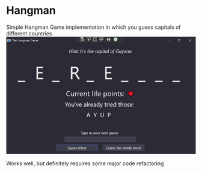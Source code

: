 # Hangman
Simple Hangman Game implementation in which you guess capitals of different countries
![Z1](Hangman/Assets/Hangman.png)

Works well, but definitely requires some major code refactoring
